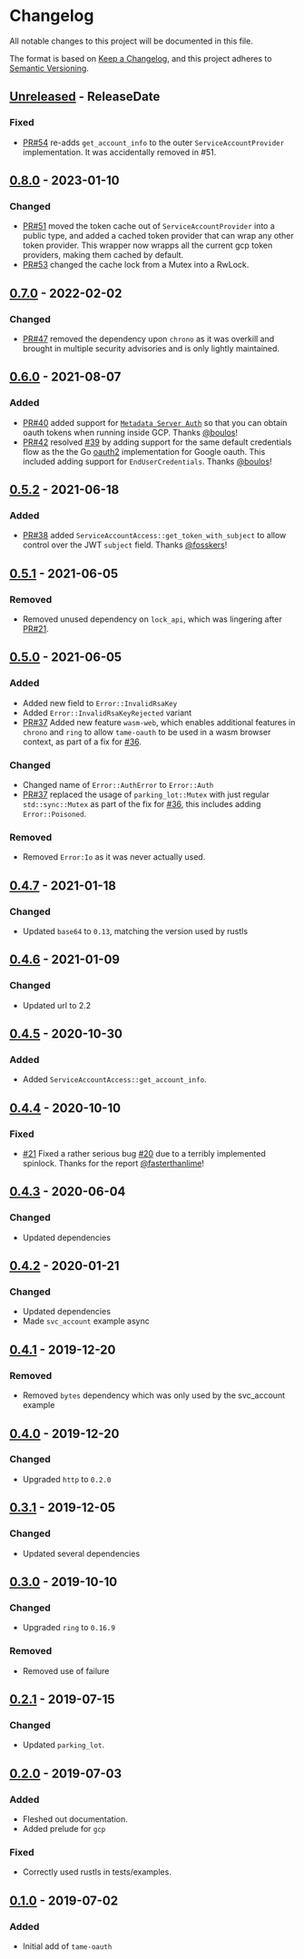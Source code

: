 <!-- markdownlint-disable blanks-around-headings blanks-around-lists no-duplicate-heading -->

# Changelog
All notable changes to this project will be documented in this file.

The format is based on [Keep a Changelog](https://keepachangelog.com/en/1.0.0/),
and this project adheres to [Semantic Versioning](https://semver.org/spec/v2.0.0.html).

<!-- next-header -->
## [Unreleased] - ReleaseDate
### Fixed
- [PR#54](https://github.com/EmbarkStudios/tame-oauth/pull/54) re-adds `get_account_info` to the outer `ServiceAccountProvider` implementation. It was accidentally removed in #51.

## [0.8.0] - 2023-01-10
### Changed
- [PR#51](https://github.com/EmbarkStudios/tame-oauth/pull/51) moved the token cache out of `ServiceAccountProvider` into a public type, and added a cached token provider that can wrap any other token provider. This wrapper now wrapps all the current gcp token providers, making them cached by default.
- [PR#53](https://github.com/EmbarkStudios/tame-oauth/pull/53) changed the cache lock from a Mutex into a RwLock.

## [0.7.0] - 2022-02-02
### Changed
- [PR#47](https://github.com/EmbarkStudios/tame-oauth/pull/47) removed the dependency upon `chrono` as it was overkill and brought in multiple security advisories and is only lightly maintained.

## [0.6.0] - 2021-08-07
### Added
- [PR#40](https://github.com/EmbarkStudios/tame-oauth/pull/40) added support for [`Metadata Server Auth`](https://cloud.google.com/compute/docs/instances/verifying-instance-identity) so that you can obtain oauth tokens when running inside GCP. Thanks [@boulos](https://github.com/boulos)!
- [PR#42](https://github.com/EmbarkStudios/tame-oauth/pull/42) resolved [#39](https://github.com/EmbarkStudios/tame-oauth/issues/39) by adding support for the same default credentials flow as the the Go [oauth2](https://github.com/golang/oauth2/blob/f6687ab2804cbebdfdeef385bee94918b1ce83de/google/default.go#L111) implementation for Google oauth. This included adding support for `EndUserCredentials`. Thanks [@boulos](https://github.com/boulos)!

## [0.5.2] - 2021-06-18
### Added
- [PR#38](https://github.com/EmbarkStudios/tame-oauth/pull/38) added `ServiceAccountAccess::get_token_with_subject` to allow control over the JWT `subject` field. Thanks [@fosskers](https://github.com/fosskers)!

## [0.5.1] - 2021-06-05
### Removed
- Removed unused dependency on `lock_api`, which was lingering after [PR#21](https://github.com/EmbarkStudios/tame-oauth/pull/21).

## [0.5.0] - 2021-06-05
### Added
- Added new field to `Error::InvalidRsaKey`
- Added `Error::InvalidRsaKeyRejected` variant
- [PR#37](https://github.com/EmbarkStudios/tame-oauth/pull/37) Added new feature `wasm-web`, which enables additional features in `chrono` and `ring` to allow `tame-oauth` to be used in a wasm browser context, as part of a fix for [#36](https://github.com/EmbarkStudios/tame-oauth/issues/36).

### Changed
- Changed name of `Error::AuthError` to `Error::Auth`
- [PR#37](https://github.com/EmbarkStudios/tame-oauth/pull/37) replaced the usage of `parking_lot::Mutex` with just regular `std::sync::Mutex` as part of the fix for [#36](https://github.com/EmbarkStudios/tame-oauth/issues/36), this includes adding `Error::Poisoned`.

### Removed
- Removed `Error:Io` as it was never actually used.

## [0.4.7] - 2021-01-18
### Changed
- Updated `base64` to `0.13`, matching the version used by rustls

## [0.4.6] - 2021-01-09
### Changed
- Updated url to 2.2

## [0.4.5] - 2020-10-30
### Added
- Added `ServiceAccountAccess::get_account_info`.

## [0.4.4] - 2020-10-10
### Fixed
- [#21](https://github.com/EmbarkStudios/tame-oauth/pull/21) Fixed a rather serious bug [#20](https://github.com/EmbarkStudios/tame-oauth/issues/20) due to a terribly implemented spinlock. Thanks for the report [@fasterthanlime](https://github.com/fasterthanlime)!

## [0.4.3] - 2020-06-04
### Changed
- Updated dependencies

## [0.4.2] - 2020-01-21
### Changed
- Updated dependencies
- Made `svc_account` example async

## [0.4.1] - 2019-12-20
### Removed
- Removed `bytes` dependency which was only used by the svc_account example

## [0.4.0] - 2019-12-20
### Changed
- Upgraded `http` to `0.2.0`

## [0.3.1] - 2019-12-05
### Changed
- Updated several dependencies

## [0.3.0] - 2019-10-10
### Changed
- Upgraded `ring` to `0.16.9`

### Removed
- Removed use of failure

## [0.2.1] - 2019-07-15
### Changed
- Updated `parking_lot`.

## [0.2.0] - 2019-07-03
### Added
- Fleshed out documentation.
- Added prelude for `gcp`

### Fixed
- Correctly used rustls in tests/examples.

## [0.1.0] - 2019-07-02
### Added
- Initial add of `tame-oauth`

<!-- next-url -->
[Unreleased]: https://github.com/EmbarkStudios/tame-oauth/compare/0.8.0...HEAD
[0.8.0]: https://github.com/EmbarkStudios/tame-oauth/compare/0.7.0...0.8.0
[0.7.0]: https://github.com/EmbarkStudios/tame-oauth/compare/0.6.0...0.7.0
[0.6.0]: https://github.com/EmbarkStudios/tame-oauth/compare/0.5.2...0.6.0
[0.5.2]: https://github.com/EmbarkStudios/tame-oauth/compare/0.5.1...0.5.2
[0.5.1]: https://github.com/EmbarkStudios/tame-oauth/compare/0.5.0...0.5.1
[0.5.0]: https://github.com/EmbarkStudios/tame-oauth/compare/0.4.7...0.5.0
[0.4.7]: https://github.com/EmbarkStudios/tame-oauth/compare/0.4.6...0.4.7
[0.4.6]: https://github.com/EmbarkStudios/tame-oauth/compare/0.4.5...0.4.6
[0.4.5]: https://github.com/EmbarkStudios/tame-oauth/compare/0.4.4...0.4.5
[0.4.4]: https://github.com/EmbarkStudios/tame-oauth/compare/0.4.3...0.4.4
[0.4.3]: https://github.com/EmbarkStudios/tame-oauth/compare/0.4.2...0.4.3
[0.4.2]: https://github.com/EmbarkStudios/tame-oauth/compare/0.4.1...0.4.2
[0.4.1]: https://github.com/EmbarkStudios/tame-oauth/compare/0.4.0...0.4.1
[0.4.0]: https://github.com/EmbarkStudios/tame-oauth/compare/0.3.1...0.4.0
[0.3.1]: https://github.com/EmbarkStudios/tame-oauth/compare/0.3.0...0.3.1
[0.3.0]: https://github.com/EmbarkStudios/tame-oauth/compare/0.2.1...0.3.0
[0.2.1]: https://github.com/EmbarkStudios/tame-oauth/compare/0.2.0...0.2.1
[0.2.0]: https://github.com/EmbarkStudios/tame-oauth/compare/0.1.0...0.2.0
[0.1.0]: https://github.com/EmbarkStudios/tame-oauth/releases/tag/0.1.0
